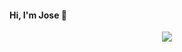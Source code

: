 #### Hi, I'm Jose 👋

<p align="center">
  <a href="https://skillicons.dev">
    <img src="https://skillicons.dev/icons?i=angular,aws,bash,cs,css,devto,dotnet,git,html,mysql,sqlite,ts,visualstudio,vscode" />
  </a>
</p>
